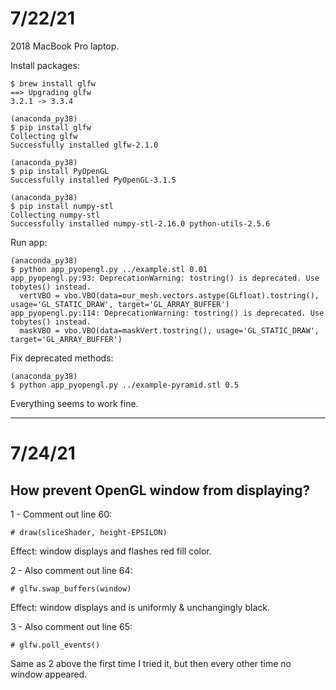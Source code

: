 # 7/22/21

2018 MacBook Pro laptop. 

Install packages:

    $ brew install glfw
    ==> Upgrading glfw
    3.2.1 -> 3.3.4
    
    (anaconda_py38)
    $ pip install glfw
    Collecting glfw
    Successfully installed glfw-2.1.0
    
    (anaconda_py38)
    $ pip install PyOpenGL
    Successfully installed PyOpenGL-3.1.5
    
    (anaconda_py38)
    $ pip install numpy-stl
    Collecting numpy-stl
    Successfully installed numpy-stl-2.16.0 python-utils-2.5.6

Run app:

    (anaconda_py38)
    $ python app_pyopengl.py ../example.stl 0.01
    app_pyopengl.py:93: DeprecationWarning: tostring() is deprecated. Use tobytes() instead.
      vertVBO = vbo.VBO(data=our_mesh.vectors.astype(GLfloat).tostring(), usage='GL_STATIC_DRAW', target='GL_ARRAY_BUFFER')
    app_pyopengl.py:114: DeprecationWarning: tostring() is deprecated. Use tobytes() instead.
      maskVBO = vbo.VBO(data=maskVert.tostring(), usage='GL_STATIC_DRAW', target='GL_ARRAY_BUFFER')

Fix deprecated methods:

    (anaconda_py38)
    $ python app_pyopengl.py ../example-pyramid.stl 0.5

Everything seems to work fine.

---
# 7/24/21

## How prevent OpenGL window from displaying?

1 - Comment out line 60: 

    # draw(sliceShader, height-EPSILON)  
     
Effect: window displays and flashes red fill color.

2 - Also comment out line 64:

    # glfw.swap_buffers(window)
    
Effect: window displays and is uniformly & unchangingly black.

3 - Also comment out line 65:

    # glfw.poll_events()
    
Same as 2 above the first time I tried it, but then every other time no window appeared.